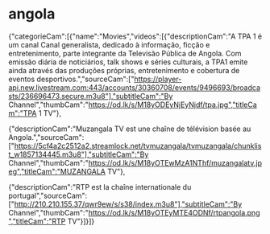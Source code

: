 # angola
{"categorieCam":[{"name":"Movies","videos":[{"descriptionCam":"A TPA 1 é um canal Canal generalista, dedicado à informação, ficção e entretenimento, parte integrante da Televisão Pública de Angola. Com emissão diária de noticiários, talk shows e séries culturais, a TPA1 emite ainda através das produções próprias, entretenimento e cobertura de eventos desportivos.","sourceCam":["https://player-api.new.livestream.com:443/accounts/30360708/events/9496693/broadcasts/236696473.secure.m3u8"],"subtitleCam":"By Channel","thumbCam":"https://od.lk/s/M18yODEyNjEyNjdf/tpa.jpg","titleCam":"TPA 1 TV"},

{"descriptionCam":"Muzangala TV est une chaîne de télévision basée au Angola.","sourceCam":["https://5cf4a2c2512a2.streamlock.net/tvmuzangala/tvmuzangala/chunklist_w1857134445.m3u8"],"subtitleCam":"By Channel","thumbCam":"https://od.lk/s/M18yOTEwMzA1NThf/muzangalatv.jpeg","titleCam":"MUZANGALA TV"},

{"descriptionCam":"RTP est la chaîne internationale du portugal","sourceCam":["http://210.210.155.37/qwr9ew/s/s38/index.m3u8"],"subtitleCam":"By Channel","thumbCam":"https://od.lk/s/M18yOTEyMTE4ODNf/rtpangola.png","titleCam":"RTP TV"}]}]}
